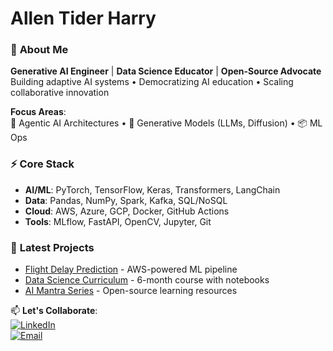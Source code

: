 # Allen Tider Harry

### 🚀 **About Me**  
**Generative AI Engineer** | **Data Science Educator** | **Open-Source Advocate**  
Building adaptive AI systems • Democratizing AI education • Scaling collaborative innovation  

**Focus Areas**:  
🤖 Agentic AI Architectures • 🧠 Generative Models (LLMs, Diffusion) • 📦 ML Ops  

### ⚡ **Core Stack**  
- **AI/ML**: PyTorch, TensorFlow, Keras, Transformers, LangChain  
- **Data**: Pandas, NumPy, Spark, Kafka, SQL/NoSQL  
- **Cloud**: AWS, Azure, GCP, Docker, GitHub Actions  
- **Tools**: MLflow, FastAPI, OpenCV, Jupyter, Git  

### 🌱 **Latest Projects**  
- [Flight Delay Prediction](https://github.com/...) - AWS-powered ML pipeline  
- [Data Science Curriculum](https://github.com/...) - 6-month course with notebooks  
- [AI Mantra Series](https://github.com/...) - Open-source learning resources  

📫 **Let's Collaborate**:  
[![LinkedIn](https://img.shields.io/badge/Connect-blue?style=flat&logo=linkedin)](https://linkedin.com/in/allentiderharry)  
[![Email](https://img.shields.io/badge/Contact-red?style=flat&logo=gmail)](mailto:youremail@domain.com)
